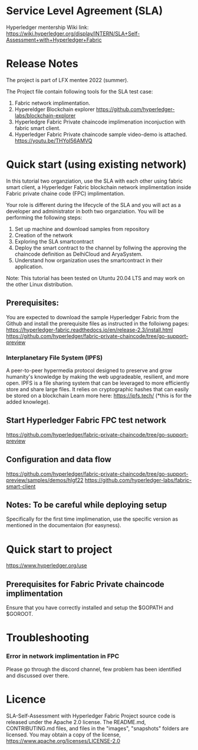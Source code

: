 # Service Level Agreement (SLA)

 Hyperledger mentership Wiki link: https://wiki.hyperledger.org/display/INTERN/SLA+Self-Assessment+with+Hyperledger+Fabric 
 
# Release Notes

The project is part of LFX mentee 2022 (summer).

The Project file contain following tools for the SLA test case:

1. Fabric network implimentation.
2. Hypereldger Blockchain explorer https://github.com/hyperledger-labs/blockchain-explorer
3. Hyperledgre Fabric Private chaincode implimenation inconjuction with fabric smart client.
4. Hyperledger Fabric Private chaincode sample video-demo is attached. https://youtu.be/THYoI56AMVQ 

# Quick start (using existing network)
 In this tutorial two organziation, use the SLA with each other using fabric smart client, a Hyperledger Fabric blockchain network implimentation inside Fabric private chaine code (FPC) implimentation.

 Your role is different during the lifecycle of the SLA and you will act as a developer and administrator in both two organziation. You will be performing the following steps:

 1. Set up machine and download samples from repository
 2. Creation of the network
 3. Exploring the SLA smartcontract
 4. Deploy the smart contract to the channel by follwing the approving the chaincode definition as DelhiCloud and AryaSystem.
 5. Understand how organization uses the smartcontract in their application.

Note: This tutorial has been tested on Utuntu 20.04 LTS and may work on the other Linux distribution.

## Prerequisites:

You are expected to download the sample Hyperledger Fabric from the Github and install the prerequisite files as instructed in the folloiwng pages: 
https://hyperledger-fabric.readthedocs.io/en/release-2.3/install.html
https://github.com/hyperledger/fabric-private-chaincode/tree/go-support-preview 

### Interplanetary File System (IPFS) 
A peer-to-peer hypermedia protocol designed to preserve and grow humanity's knowledge by making the web upgradeable, resilient, and more open. IPFS is a file sharing system that can be leveraged to more efficiently store and share large files. It relies on cryptographic hashes that can easily be stored on a blockchain Learn more here: https://ipfs.tech/ (*this is for the added knowlege).

## Start Hyperledger Fabric FPC test network
https://github.com/hyperledger/fabric-private-chaincode/tree/go-support-preview 

## Configuration and data flow
https://github.com/hyperledger/fabric-private-chaincode/tree/go-support-preview/samples/demos/hlgf22
https://github.com/hyperledger-labs/fabric-smart-client


## Notes: To be careful while deploying setup
Specifically for the first time implimenation, use the specific version as mentioned in the documentaion (for easyness).



# Quick start to project
https://www.hyperledger.org/use 


## Prerequisites for Fabric Private chaincode implimentation

Ensure that you have correctly installed and setup the $GOPATH and $GOROOT.

# Troubleshooting
### Error in network implimentation in FPC
Please go through the discord channel, few problem has been identified and discussed over there.



# Licence
SLA-Self-Assessment with Hyperledger Fabric Project source code is released under the Apache 2.0 license. The README.md, CONTRIBUTING.md files, and files in the "images", "snapshots" folders are licensed. You may obtain a copy of the license, https://www.apache.org/licenses/LICENSE-2.0 

